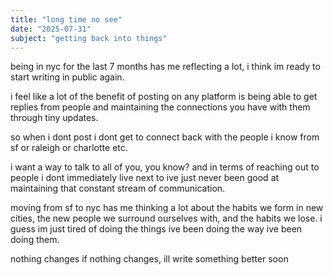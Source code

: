 ```yaml
---
title: "long time no see"
date: "2025-07-31"
subject: "getting back into things"
---
```

being in nyc for the last 7 months has me reflecting a lot, i think im ready to start writing in public again.
 
i feel like a lot of the benefit of posting on any platform is being able to get replies from people and maintaining the connections you have with them through tiny updates.

so when i dont post i dont get to connect back with the people i know from sf or raleigh or charlotte etc. 
 
 i want a way to talk to all of you, you know? and in terms of reaching out to people i dont immediately live next to ive just never been good at maintaining that constant stream of communication. 

moving from sf to nyc has me thinking a lot about the habits we form in new cities, the new people we surround ourselves with, and the habits we lose. i guess im just tired of doing the things ive been doing the way ive been doing them.

nothing changes if nothing changes, ill write something better soon

<!-- deployment trigger -->